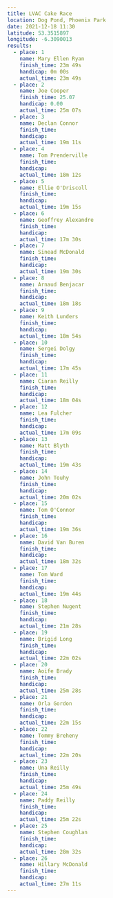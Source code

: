 ```yaml
---
title: LVAC Cake Race
location: Dog Pond, Phoenix Park
date: 2021-12-18 11:30
latitude: 53.3515897
longitude: -6.3090013
results:
  - place: 1
    name: Mary Ellen Ryan
    finish_time: 23m 49s
    handicap: 0m 00s
    actual_time: 23m 49s
  - place: 2
    name: Joe Cooper
    finish_time: 25.07
    handicap: 0.00
    actual_time: 25m 07s
  - place: 3
    name: Declan Connor
    finish_time: 
    handicap: 
    actual_time: 19m 11s
  - place: 4
    name: Tom Prenderville
    finish_time: 
    handicap: 
    actual_time: 18m 12s
  - place: 5
    name: Ellie O'Driscoll
    finish_time: 
    handicap: 
    actual_time: 19m 15s
  - place: 6
    name: Geoffrey Alexandre
    finish_time: 
    handicap: 
    actual_time: 17m 30s
  - place: 7
    name: Sinead McDonald
    finish_time: 
    handicap: 
    actual_time: 19m 30s
  - place: 8
    name: Arnaud Benjacar
    finish_time: 
    handicap: 
    actual_time: 18m 18s
  - place: 9
    name: Keith Lunders
    finish_time: 
    handicap: 
    actual_time: 18m 54s
  - place: 10
    name: Sergei Dolgy
    finish_time: 
    handicap: 
    actual_time: 17m 45s
  - place: 11
    name: Ciaran Reilly
    finish_time: 
    handicap: 
    actual_time: 18m 04s
  - place: 12
    name: Lea Fulcher
    finish_time: 
    handicap: 
    actual_time: 17m 09s
  - place: 13
    name: Matt Blyth
    finish_time: 
    handicap: 
    actual_time: 19m 43s
  - place: 14
    name: John Touhy
    finish_time: 
    handicap: 
    actual_time: 20m 02s
  - place: 15
    name: Tom O'Connor
    finish_time: 
    handicap: 
    actual_time: 19m 36s
  - place: 16
    name: David Van Buren
    finish_time: 
    handicap: 
    actual_time: 18m 32s
  - place: 17
    name: Tom Ward
    finish_time: 
    handicap: 
    actual_time: 19m 44s
  - place: 18
    name: Stephen Nugent
    finish_time: 
    handicap: 
    actual_time: 21m 28s
  - place: 19
    name: Brigid Long
    finish_time: 
    handicap: 
    actual_time: 22m 02s
  - place: 20
    name: Aoife Brady
    finish_time: 
    handicap: 
    actual_time: 25m 28s
  - place: 21
    name: Orla Gordon
    finish_time: 
    handicap: 
    actual_time: 22m 15s
  - place: 22
    name: Tommy Breheny
    finish_time: 
    handicap: 
    actual_time: 22m 20s
  - place: 23
    name: Una Reilly
    finish_time: 
    handicap: 
    actual_time: 25m 49s
  - place: 24
    name: Paddy Reilly
    finish_time: 
    handicap: 
    actual_time: 25m 22s
  - place: 25
    name: Stephen Coughlan
    finish_time: 
    handicap: 
    actual_time: 28m 32s
  - place: 26
    name: Hillary McDonald
    finish_time: 
    handicap: 
    actual_time: 27m 11s
---
```

